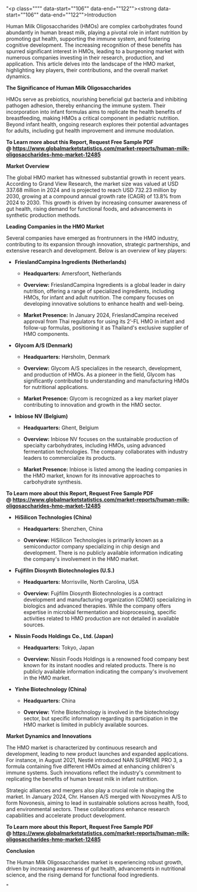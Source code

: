 "<p class="""" data-start=""106"" data-end=""122""><strong data-start=""106"" data-end=""122"">Introduction</strong></p>
<p class="""" data-start=""124"" data-end=""281""><span class=""relative -mx-px my-[-0.2rem] rounded px-px py-[0.2rem]"">Human Milk Oligosaccharides (HMOs) are complex carbohydrates found abundantly in human breast milk, playing a pivotal role in infant nutrition by promoting gut health, supporting the immune system, and fostering cognitive development.</span> <span class=""relative -mx-px my-[-0.2rem] rounded px-px py-[0.2rem]"">The increasing recognition of these benefits has spurred significant interest in HMOs, leading to a burgeoning market with numerous companies investing in their research, production, and application.</span> <span class=""relative -mx-px my-[-0.2rem] rounded px-px py-[0.2rem]"">This article delves into the landscape of the HMO market, highlighting key players, their contributions, and the overall market dynamics.</span></p>
<p class="""" data-start=""283"" data-end=""334""><strong data-start=""283"" data-end=""334"">The Significance of Human Milk Oligosaccharides</strong></p>
<p class="""" data-start=""336"" data-end=""493""><span class=""relative -mx-px my-[-0.2rem] rounded px-px py-[0.2rem]"">HMOs serve as prebiotics, nourishing beneficial gut bacteria and inhibiting pathogen adhesion, thereby enhancing the immune system.</span> <span class=""relative -mx-px my-[-0.2rem] rounded px-px py-[0.2rem]"">Their incorporation into infant formulas aims to replicate the health benefits of breastfeeding, making HMOs a critical component in pediatric nutrition.</span> <span class=""relative -mx-px my-[-0.2rem] rounded px-px py-[0.2rem]"">Beyond infant health, ongoing research explores their potential advantages for adults, including gut health improvement and immune modulation.</span></p>
<p class="""" data-start=""336"" data-end=""493""><strong>To Learn more about this Report, Request Free Sample PDF @&nbsp;<a href=""https://www.globalmarketstatistics.com/market-reports/human-milk-oligosaccharides-hmo-market-12485"">https://www.globalmarketstatistics.com/market-reports/human-milk-oligosaccharides-hmo-market-12485</a></strong></p>
<p class="""" data-start=""495"" data-end=""514""><strong data-start=""495"" data-end=""514"">Market Overview</strong></p>
<p class="""" data-start=""516"" data-end=""717""><span class=""relative -mx-px my-[-0.2rem] rounded px-px py-[0.2rem]"">The global HMO market has witnessed substantial growth in recent years.</span> <span class=""relative -mx-px my-[-0.2rem] rounded px-px py-[0.2rem]"">According to Grand View Research, the market size was valued at USD 337.68 million in 2024 and is projected to reach USD 732.23 million by 2030, growing at a compound annual growth rate (CAGR) of 13.8% from 2024 to 2030.</span> <span class=""relative -mx-px my-[-0.2rem] rounded px-px py-[0.2rem]"">This growth is driven by increasing consumer awareness of gut health, rising demand for functional foods, and advancements in synthetic production methods.</span></p>
<p class="""" data-start=""719"" data-end=""758""><strong data-start=""719"" data-end=""758"">Leading Companies in the HMO Market</strong></p>
<p class="""" data-start=""760"" data-end=""978"">Several companies have emerged as frontrunners in the HMO industry, contributing to its expansion through innovation, strategic partnerships, and extensive research and development. Below is an overview of key players:</p>
<ul data-start=""980"" data-end=""3453"">
<li class="""" data-start=""980"" data-end=""1435"">
<p class="""" data-start=""983"" data-end=""1029""><strong data-start=""983"" data-end=""1029"">FrieslandCampina Ingredients (Netherlands)</strong></p>
<ul data-start=""1033"" data-end=""1435"">
<li class="""" data-start=""1033"" data-end=""1138"">
<p class="""" data-start=""1035"" data-end=""1138""><strong data-start=""1035"" data-end=""1052"">Headquarters:</strong> <span class=""relative -mx-px my-[-0.2rem] rounded px-px py-[0.2rem]"">Amersfoort, Netherlands</span></p>
</li>
<li class="""" data-start=""1142"" data-end=""1283"">
<p class="""" data-start=""1144"" data-end=""1283""><strong data-start=""1144"" data-end=""1157"">Overview:</strong> <span class=""relative -mx-px my-[-0.2rem] rounded px-px py-[0.2rem]"">FrieslandCampina Ingredients is a global leader in dairy nutrition, offering a range of specialized ingredients, including HMOs, for infant and adult nutrition.</span> <span class=""relative -mx-px my-[-0.2rem] rounded px-px py-[0.2rem]"">The company focuses on developing innovative solutions to enhance health and well-being.</span></p>
</li>
<li class="""" data-start=""1287"" data-end=""1435"">
<p class="""" data-start=""1289"" data-end=""1435""><strong data-start=""1289"" data-end=""1309"">Market Presence:</strong> <span class=""relative -mx-px my-[-0.2rem] rounded px-px py-[0.2rem]"">In January 2024, FrieslandCampina received approval from Thai regulators for using its 2&rsquo;-FL HMO in infant and follow-up formulas, positioning it as Thailand's exclusive supplier of HMO components.</span></p>
</li>
</ul>
</li>
<li class="""" data-start=""1437"" data-end=""1870"">
<p class="""" data-start=""1440"" data-end=""1464""><strong data-start=""1440"" data-end=""1464"">Glycom A/S (Denmark)</strong></p>
<ul data-start=""1468"" data-end=""1870"">
<li class="""" data-start=""1468"" data-end=""1573"">
<p class="""" data-start=""1470"" data-end=""1573""><strong data-start=""1470"" data-end=""1487"">Headquarters:</strong> <span class=""relative -mx-px my-[-0.2rem] rounded px-px py-[0.2rem]"">H&oslash;rsholm, Denmark</span></p>
</li>
<li class="""" data-start=""1577"" data-end=""1718"">
<p class="""" data-start=""1579"" data-end=""1718""><strong data-start=""1579"" data-end=""1592"">Overview:</strong> <span class=""relative -mx-px my-[-0.2rem] rounded px-px py-[0.2rem]"">Glycom A/S specializes in the research, development, and production of HMOs.</span> <span class=""relative -mx-px my-[-0.2rem] rounded px-px py-[0.2rem]"">As a pioneer in the field, Glycom has significantly contributed to understanding and manufacturing HMOs for nutritional applications.</span></p>
</li>
<li class="""" data-start=""1722"" data-end=""1870"">
<p class="""" data-start=""1724"" data-end=""1870""><strong data-start=""1724"" data-end=""1744"">Market Presence:</strong> <span class=""relative -mx-px my-[-0.2rem] rounded px-px py-[0.2rem]"">Glycom is recognized as a key market player contributing to innovation and growth in the HMO sector.</span></p>
</li>
</ul>
</li>
<li class="""" data-start=""1872"" data-end=""2305"">
<p class="""" data-start=""1875"" data-end=""1899""><strong data-start=""1875"" data-end=""1899"">Inbiose NV (Belgium)</strong></p>
<ul data-start=""1903"" data-end=""2305"">
<li class="""" data-start=""1903"" data-end=""2008"">
<p class="""" data-start=""1905"" data-end=""2008""><strong data-start=""1905"" data-end=""1922"">Headquarters:</strong> <span class=""relative -mx-px my-[-0.2rem] rounded px-px py-[0.2rem]"">Ghent, Belgium</span></p>
</li>
<li class="""" data-start=""2012"" data-end=""2153"">
<p class="""" data-start=""2014"" data-end=""2153""><strong data-start=""2014"" data-end=""2027"">Overview:</strong> <span class=""relative -mx-px my-[-0.2rem] rounded px-px py-[0.2rem]"">Inbiose NV focuses on the sustainable production of specialty carbohydrates, including HMOs, using advanced fermentation technologies.</span> <span class=""relative -mx-px my-[-0.2rem] rounded px-px py-[0.2rem]"">The company collaborates with industry leaders to commercialize its products.</span></p>
</li>
<li class="""" data-start=""2157"" data-end=""2305"">
<p class="""" data-start=""2159"" data-end=""2305""><strong data-start=""2159"" data-end=""2179"">Market Presence:</strong> <span class=""relative -mx-px my-[-0.2rem] rounded px-px py-[0.2rem]"">Inbiose is listed among the leading companies in the HMO market, known for its innovative approaches to carbohydrate synthesis.</span></p>
</li>
</ul>
</li>
</ul>
<p><span class=""relative -mx-px my-[-0.2rem] rounded px-px py-[0.2rem]""><strong>To Learn more about this Report, Request Free Sample PDF @&nbsp;<a href=""https://www.globalmarketstatistics.com/market-reports/human-milk-oligosaccharides-hmo-market-12485"">https://www.globalmarketstatistics.com/market-reports/human-milk-oligosaccharides-hmo-market-12485</a></strong></span></p>
<ul data-start=""980"" data-end=""3453"">
<li class="""" data-start=""2307"" data-end=""2598"">
<p class="""" data-start=""2310"" data-end=""2344""><strong data-start=""2310"" data-end=""2344"">HiSilicon Technologies (China)</strong></p>
<ul data-start=""2348"" data-end=""2598"">
<li class="""" data-start=""2348"" data-end=""2453"">
<p class="""" data-start=""2350"" data-end=""2453""><strong data-start=""2350"" data-end=""2367"">Headquarters:</strong> <span class=""relative -mx-px my-[-0.2rem] rounded px-px py-[0.2rem]"">Shenzhen, China</span></p>
</li>
<li class="""" data-start=""2457"" data-end=""2598"">
<p class="""" data-start=""2459"" data-end=""2598""><strong data-start=""2459"" data-end=""2472"">Overview:</strong> <span class=""relative -mx-px my-[-0.2rem] rounded px-px py-[0.2rem]"">HiSilicon Technologies is primarily known as a semiconductor company specializing in chip design and development.</span> <span class=""relative -mx-px my-[-0.2rem] rounded px-px py-[0.2rem]"">There is no publicly available information indicating the company's involvement in the HMO market.</span></p>
</li>
</ul>
</li>
<li class="""" data-start=""2600"" data-end=""2901"">
<p class="""" data-start=""2603"" data-end=""2647""><strong data-start=""2603"" data-end=""2647"">Fujifilm Diosynth Biotechnologies (U.S.)</strong></p>
<ul data-start=""2651"" data-end=""2901"">
<li class="""" data-start=""2651"" data-end=""2756"">
<p class="""" data-start=""2653"" data-end=""2756""><strong data-start=""2653"" data-end=""2670"">Headquarters:</strong> <span class=""relative -mx-px my-[-0.2rem] rounded px-px py-[0.2rem]"">Morrisville, North Carolina, USA</span></p>
</li>
<li class="""" data-start=""2760"" data-end=""2901"">
<p class="""" data-start=""2762"" data-end=""2901""><strong data-start=""2762"" data-end=""2775"">Overview:</strong> <span class=""relative -mx-px my-[-0.2rem] rounded px-px py-[0.2rem]"">Fujifilm Diosynth Biotechnologies is a contract development and manufacturing organization (CDMO) specializing in biologics and advanced therapies.</span> <span class=""relative -mx-px my-[-0.2rem] rounded px-px py-[0.2rem]"">While the company offers expertise in microbial fermentation and bioprocessing, specific activities related to HMO production are not detailed in available sources.</span></p>
</li>
</ul>
</li>
<li class="""" data-start=""2903"" data-end=""3203"">
<p class="""" data-start=""2906"" data-end=""2949""><strong data-start=""2906"" data-end=""2949"">Nissin Foods Holdings Co., Ltd. (Japan)</strong></p>
<ul data-start=""2953"" data-end=""3203"">
<li class="""" data-start=""2953"" data-end=""3058"">
<p class="""" data-start=""2955"" data-end=""3058""><strong data-start=""2955"" data-end=""2972"">Headquarters:</strong> <span class=""relative -mx-px my-[-0.2rem] rounded px-px py-[0.2rem]"">Tokyo, Japan</span></p>
</li>
<li class="""" data-start=""3062"" data-end=""3203"">
<p class="""" data-start=""3064"" data-end=""3203""><strong data-start=""3064"" data-end=""3077"">Overview:</strong> <span class=""relative -mx-px my-[-0.2rem] rounded px-px py-[0.2rem]"">Nissin Foods Holdings is a renowned food company best known for its instant noodles and related products.</span> <span class=""relative -mx-px my-[-0.2rem] rounded px-px py-[0.2rem]"">There is no publicly available information indicating the company's involvement in the HMO market.</span></p>
</li>
</ul>
</li>
<li class="""" data-start=""3205"" data-end=""3453"">
<p class="""" data-start=""3208"" data-end=""3239""><strong data-start=""3208"" data-end=""3239"">Yinhe Biotechnology (China)</strong></p>
<ul data-start=""3243"" data-end=""3453"">
<li class="""" data-start=""3243"" data-end=""3348"">
<p class="""" data-start=""3245"" data-end=""3348""><strong data-start=""3245"" data-end=""3262"">Headquarters:</strong> <span class=""relative -mx-px my-[-0.2rem] rounded px-px py-[0.2rem]"">China</span></p>
</li>
<li class="""" data-start=""3352"" data-end=""3453"">
<p class="""" data-start=""3354"" data-end=""3453""><strong data-start=""3354"" data-end=""3367"">Overview:</strong> <span class=""relative -mx-px my-[-0.2rem] rounded px-px py-[0.2rem]"">Yinhe Biotechnology is involved in the biotechnology sector, but specific information regarding its participation in the HMO market is limited in publicly available sources.</span></p>
</li>
</ul>
</li>
</ul>
<p class="""" data-start=""3455"" data-end=""3490""><strong data-start=""3455"" data-end=""3490"">Market Dynamics and Innovations</strong></p>
<p class="""" data-start=""3492"" data-end=""3697""><span class=""relative -mx-px my-[-0.2rem] rounded px-px py-[0.2rem]"">The HMO market is characterized by continuous research and development, leading to new product launches and expanded applications.</span> <span class=""relative -mx-px my-[-0.2rem] rounded px-px py-[0.2rem]"">For instance, in August 2021, Nestl&eacute; introduced NAN SUPREME PRO 3, a formula containing five different HMOs aimed at enhancing children's immune systems.</span> <span class=""relative -mx-px my-[-0.2rem] rounded px-px py-[0.2rem]"">Such innovations reflect the industry's commitment to replicating the benefits of human breast milk in infant nutrition.</span></p>
<p class="""" data-start=""3699"" data-end=""3904""><span class=""relative -mx-px my-[-0.2rem] rounded px-px py-[0.2rem]"">Strategic alliances and mergers also play a crucial role in shaping the market.</span> <span class=""relative -mx-px my-[-0.2rem] rounded px-px py-[0.2rem]"">In January 2024, Chr. Hansen A/S merged with Novozymes A/S to form Novonesis, aiming to lead in sustainable solutions across health, food, and environmental sectors.</span> <span class=""relative -mx-px my-[-0.2rem] rounded px-px py-[0.2rem]"">These collaborations enhance research capabilities and accelerate product development.</span></p>
<p class="""" data-start=""3699"" data-end=""3904""><span class=""relative -mx-px my-[-0.2rem] rounded px-px py-[0.2rem]""><strong>To Learn more about this Report, Request Free Sample PDF @&nbsp;<a href=""https://www.globalmarketstatistics.com/market-reports/human-milk-oligosaccharides-hmo-market-12485"">https://www.globalmarketstatistics.com/market-reports/human-milk-oligosaccharides-hmo-market-12485</a></strong></span></p>
<p class="""" data-start=""3906"" data-end=""3920""><strong data-start=""3906"" data-end=""3920"">Conclusion</strong></p>
<p class="""" data-start=""3922"" data-end=""4129"">The Human Milk Oligosaccharides market is experiencing robust growth, driven by increasing awareness of gut health, advancements in nutritional science, and the rising demand for functional food ingredients.</p>"

